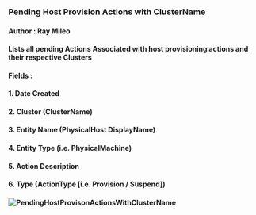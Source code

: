 ### Pending Host Provision Actions with ClusterName
#### Author : Ray Mileo

#### Lists all pending Actions Associated with host provisioning actions and their respective Clusters
#### Fields :
#### 1. Date Created
#### 2. Cluster (ClusterName)
#### 3. Entity Name (PhysicalHost DisplayName)
#### 4. Entity Type (i.e. PhysicalMachine)
#### 5. Action Description 
#### 6. Type (ActionType [i.e. Provision / Suspend]) 
#### ![PendingHostProvisonActionsWithClusterName](https://user-images.githubusercontent.com/84854976/134542176-8237eca6-bdad-4397-8d87-b68905883930.png)
